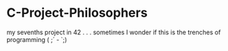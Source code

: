 # C-Project-Philosophers
my sevenths project in 42 . . . sometimes I wonder if this is the trenches of programming ( ;´ - `;)
